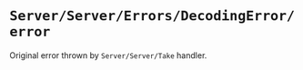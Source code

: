 # ``Server/Server/Errors/DecodingError/error``

Original error thrown by ``Server/Server/Take`` handler.
